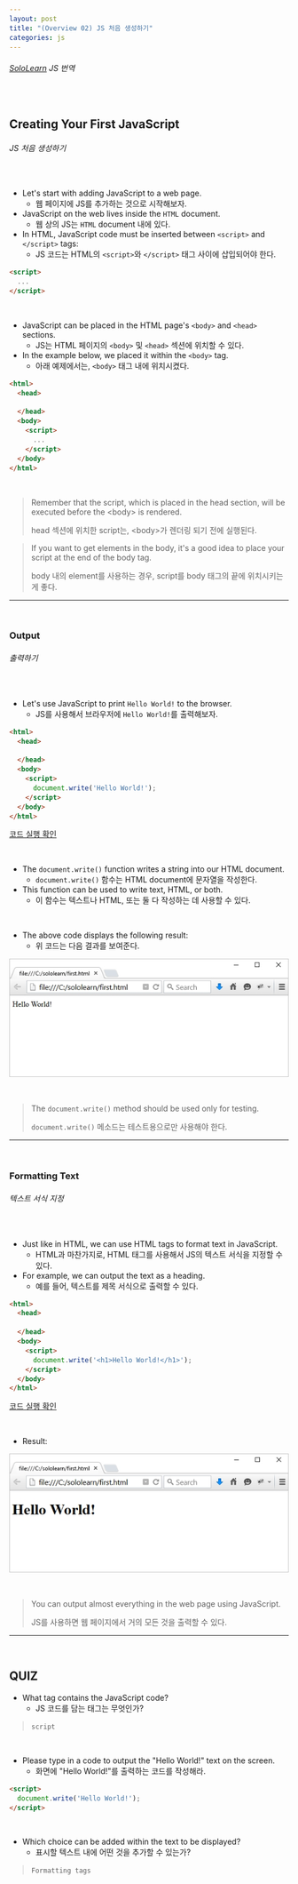 ```yaml
---
layout: post
title: "(Overview 02) JS 처음 생성하기"
categories: js
---
```


###### [SoloLearn](https://www.sololearn.com/) JS 번역

<br>

## Creating Your First JavaScript

###### JS 처음 생성하기

<br>

- Let's start with adding JavaScript to a web page.
  - 웹 페이지에 JS를 추가하는 것으로 시작해보자.
- JavaScript on the web lives inside the `HTML` document.
  - 웹 상의 JS는 `HTML` document 내에 있다.
- In HTML, JavaScript code must be inserted between `<script>` and `</script>` tags:
  - JS 코드는 HTML의 `<script>`와 `</script>` 태그 사이에 삽입되어야 한다.

```html
<script>
  ...
</script>
```

<br>

- JavaScript can be placed in the HTML page's `<body>` and `<head>` sections.
  - JS는 HTML 페이지의 `<body>` 및 `<head>` 섹션에 위치할 수 있다.
- In the example below, we placed it within the `<body>` tag.
  - 아래 예제에서는, `<body>` 태그 내에 위치시켰다.

```html
<html>
  <head>
    
  </head>
  <body>
    <script>
      ...
    </script>
  </body>
</html>
```

<br>

> Remember that the script, which is placed in the head section, will be executed before the \<body> is rendered.
>
> head 섹션에 위치한 script는, \<body>가 렌더링 되기 전에 실행된다.

> If you want to get elements in the body, it's a good idea to place your script at the end of the body tag.
>
> body 내의 element를 사용하는 경우, script를 body 태그의 끝에 위치시키는 게 좋다.

------

<br>

### Output

###### 출력하기

<br>

- Let's use JavaScript to print `Hello World!` to the browser.
  - JS를 사용해서 브라우저에 `Hello World!`를 출력해보자.

```html
<html>
  <head>
    
  </head>
  <body>
    <script>
      document.write('Hello World!');
    </script>
  </body>
</html>
```

[코드 실행 확인](https://code.sololearn.com/642/#js)

<br>

- The `document.write()` function writes a string into our HTML document.
  - `document.write()` 함수는 HTML document에 문자열을 작성한다.
- This function can be used to write text, HTML, or both.
  - 이 함수는 텍스트나 HTML, 또는 둘 다 작성하는 데 사용할 수 있다.

<br>

- The above code displays the following result:
  - 위 코드는 다음 결과를 보여준다.

![img](/assets/img/js-sololearn-overview-02-01.png)

<br>

> The `document.write()` method should be used only for testing.
>
> `document.write()` 메소드는 테스트용으로만 사용해야 한다.

------

<br>

### Formatting Text

###### 텍스트 서식 지정

<br>

- Just like in HTML, we can use HTML tags to format text in JavaScript.
  - HTML과 마찬가지로, HTML 태그를 사용해서 JS의 텍스트 서식을 지정할 수 있다.
- For example, we can output the text as a heading.
  - 예를 들어, 텍스트를 제목 서식으로 출력할 수 있다.

```html
<html>
  <head>
    
  </head>
  <body>
    <script>
      document.write('<h1>Hello World!</h1>');
    </script>
  </body>
</html>
```

[코드 실행 확인](https://code.sololearn.com/643/#js)

<br>

- Result:

![img](/assets/img/js-sololearn-overview-02-02.png)

<br>

> You can output almost everything in the web page using JavaScript.
>
> JS를 사용하면 웹 페이지에서 거의 모든 것을 출력할 수 있다.

------

<br>

## QUIZ

- What tag contains the JavaScript code?
  - JS 코드를 담는 태그는 무엇인가?

> `script`

<br>

- Please type in a code to output the "Hello World!" text on the screen.
  - 화면에 "Hello World!"를 출력하는 코드를 작성해라.

```html
<script>
  document.write('Hello World!');
</script>
```

<br>

- Which choice can be added within the text to be displayed?
  - 표시할 텍스트 내에 어떤 것을 추가할 수 있는가?

> `Formatting tags`

<br>